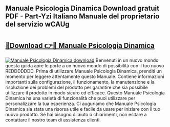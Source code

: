 ## Manuale Psicologia Dinamica Download gratuit PDF - Part-Yzi Italiano Manuale del proprietario del servizio wCAUg

# <h2><a href="http://dfcq0u.blite.top/?on=Manuale+Psicologia+Dinamica">🔗Download 👉🔴 Manuale Psicologia Dinamica</a></h2>

[![Manuale Psicologia Dinamica download](https://i.imgur.com/lujVjoI.png)](http://dfcq0u.blite.top/?on=Manuale+Psicologia+Dinamica)
Benvenuti in un nuovo mondo questa guida apre le porte a un nuovo mondo di possibilità con il tuo nuovo REDDDDDDD. Prima di utilizzare Manuale Psicologia Dinamica, prenditi un momento per leggere attentamente questo Manuale. Contiene informazioni importanti sulla configurazione, il funzionamento, la manutenzione e la risoluzione dei problemi del prodotto per garantire che sia possibile utilizzare il prodotto in modo sicuro ed efficace. Questo Manuale Psicologia Dinamica ha una varietà di funzionalità che puoi utilizzare per personalizzare la tua esperienza. Ci auguriamo che Manuale Psicologia Dinamica sia stata una risorsa utile e facile da usare per iniziare con il tuo nuovo prodotto. Se hai bisogno di aiuto o chiarimenti, non esitare a contattare il nostro team di assistenza clienti.
